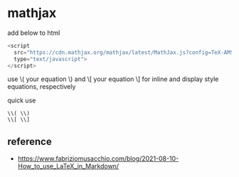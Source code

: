 # mathjax
add below to html
```js
<script
  src="https://cdn.mathjax.org/mathjax/latest/MathJax.js?config=TeX-AMS-MML_HTMLorMML"
  type="text/javascript">
</script>
```

use \\( your equation \\) and \\[ your equation \\] for inline and display style equations, respectively

quick use
```
\\( \\)
\\[ \\]
```
## reference
- https://www.fabriziomusacchio.com/blog/2021-08-10-How_to_use_LaTeX_in_Markdown/